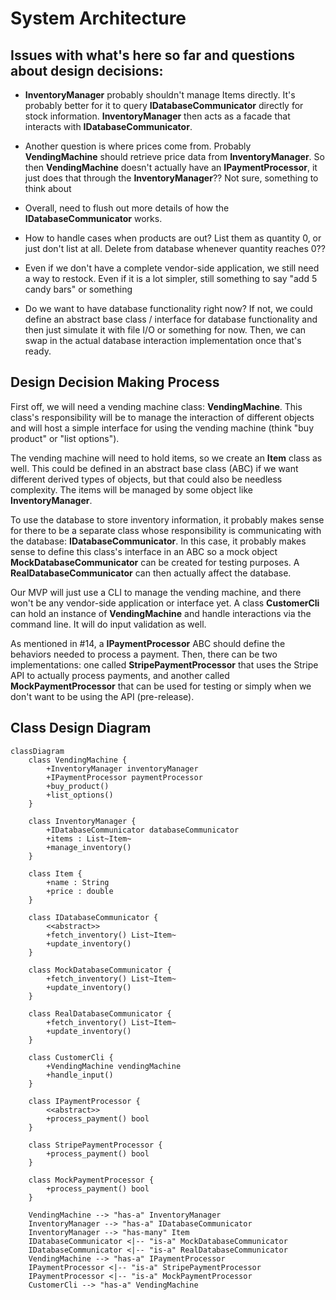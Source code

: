 # System Architecture

## Issues with what's here so far and questions about design decisions: 

- **InventoryManager** probably shouldn't manage Items directly. It's probably better for it to query **IDatabaseCommunicator** directly for stock information. **InventoryManager** then acts as a facade that interacts with **IDatabaseCommunicator**.

- Another question is where prices come from. Probably **VendingMachine** should retrieve price data from **InventoryManager**. So then **VendingMachine** doesn't actually have an **IPaymentProcessor**, it just does that through the **InventoryManager**?? Not sure, something to think about

- Overall, need to flush out more details of how the **IDatabaseCommunicator** works.

- How to handle cases when products are out? List them as quantity 0, or just don't list at all. Delete from database whenever quantity reaches 0??

- Even if we don't have a complete vendor-side application, we still need a way to restock. Even if it is a lot simpler, still something to say "add 5 candy bars" or something

- Do we want to have database functionality right now? If not, we could define an abstract base class / interface for database functionality and then just simulate it with file I/O or something for now. Then, we can swap in the actual database interaction implementation once that's ready.

## Design Decision Making Process

First off, we will need a vending machine class: **VendingMachine**. This class's responsibility will be to manage the interaction of different objects and will host a simple interface for using the vending machine (think "buy product" or "list options").

The vending machine will need to hold items, so we create an **Item** class as well. This could be defined in an abstract base class (ABC) if we want different derived types of objects, but that could also be needless complexity. The items will be managed by some object like **InventoryManager**.

To use the database to store inventory information, it probably makes sense for there to be a separate class whose responsibility is communicating with the database: **IDatabaseCommunicator**. In this case, it probably makes sense to define this class's interface in an ABC so a mock object **MockDatabaseCommunicator** can be created for testing purposes. A **RealDatabaseCommunicator** can then actually affect the database.

Our MVP will just use a CLI to manage the vending machine, and there won't be any vendor-side application or interface yet. A class **CustomerCli** can hold an instance of **VendingMachine** and handle interactions via the command line. It will do input validation as well.

As mentioned in #14, a **IPaymentProcessor** ABC should define the behaviors needed to process a payment. Then, there can be two implementations: one called **StripePaymentProcessor** that uses the Stripe API to actually process payments, and another called **MockPaymentProcessor** that can be used for testing or simply when we don't want to be using the API (pre-release).

## Class Design Diagram

```mermaid
classDiagram
    class VendingMachine {
        +InventoryManager inventoryManager
        +IPaymentProcessor paymentProcessor
        +buy_product()
        +list_options()
    }

    class InventoryManager {
        +IDatabaseCommunicator databaseCommunicator
        +items : List~Item~
        +manage_inventory()
    }

    class Item {
        +name : String
        +price : double
    }

    class IDatabaseCommunicator {
        <<abstract>>
        +fetch_inventory() List~Item~
        +update_inventory()
    }

    class MockDatabaseCommunicator {
        +fetch_inventory() List~Item~
        +update_inventory()
    }

    class RealDatabaseCommunicator {
        +fetch_inventory() List~Item~
        +update_inventory()
    }

    class CustomerCli {
        +VendingMachine vendingMachine
        +handle_input()
    }

    class IPaymentProcessor {
        <<abstract>>
        +process_payment() bool
    }

    class StripePaymentProcessor {
        +process_payment() bool
    }

    class MockPaymentProcessor {
        +process_payment() bool
    }

    VendingMachine --> "has-a" InventoryManager
    InventoryManager --> "has-a" IDatabaseCommunicator
    InventoryManager --> "has-many" Item
    IDatabaseCommunicator <|-- "is-a" MockDatabaseCommunicator
    IDatabaseCommunicator <|-- "is-a" RealDatabaseCommunicator
    VendingMachine --> "has-a" IPaymentProcessor
    IPaymentProcessor <|-- "is-a" StripePaymentProcessor
    IPaymentProcessor <|-- "is-a" MockPaymentProcessor
    CustomerCli --> "has-a" VendingMachine
```
